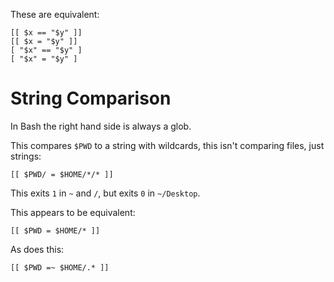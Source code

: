 These are equivalent:

    [[ $x == "$y" ]]
    [[ $x = "$y" ]]
    [ "$x" == "$y" ]
    [ "$x" = "$y" ]

# String Comparison

In Bash the right hand side is always a glob.

This compares `$PWD` to a string with wildcards, this isn't comparing files, just strings:

    [[ $PWD/ = $HOME/*/* ]]

This exits `1` in `~` and `/`, but exits `0` in `~/Desktop`.

This appears to be equivalent:

    [[ $PWD = $HOME/* ]]

As does this:

    [[ $PWD =~ $HOME/.* ]]
